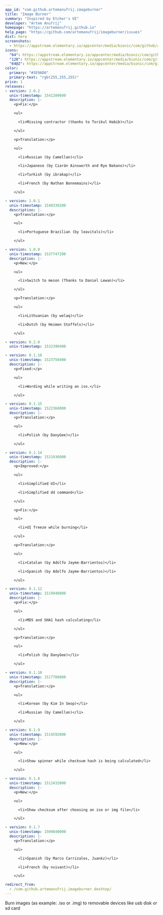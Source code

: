 ```yaml
---
app_id: "com.github.artemanufrij.imageburner"
title: "Image Burner"
summary: "Inspired by Etcher's UI"
developer: "Artem Anufrij"
homepage: "https://artemanufrij.github.io"
help_page: "https://github.com/artemanufrij/imageburner/issues"
dist: hera
screenshots:
  - https://appstream.elementary.io/appcenter/media/bionic/com/github/artemanufrij.imageburner/11FC340D65E0343AD34D972E5CE0929D/screenshots/image-1_orig.png
icons:
  "64": https://appstream.elementary.io/appcenter/media/bionic/com/github/artemanufrij.imageburner/11FC340D65E0343AD34D972E5CE0929D/icons/64x64/com.github.artemanufrij.imageburner_com.github.artemanufrij.imageburner.png
  "128": https://appstream.elementary.io/appcenter/media/bionic/com/github/artemanufrij.imageburner/11FC340D65E0343AD34D972E5CE0929D/icons/128x128/com.github.artemanufrij.imageburner_com.github.artemanufrij.imageburner.png
  "64@2": https://appstream.elementary.io/appcenter/media/bionic/com/github/artemanufrij.imageburner/11FC340D65E0343AD34D972E5CE0929D/icons/64x64@2/com.github.artemanufrij.imageburner_com.github.artemanufrij.imageburner.png
color:
  primary: "#3E9AD6"
  primary-text: "rgb(255,255,255)"
price: 1
releases:
- version: 1.0.2
  unix-timestamp: 1541289600
  description: |-
    <p>Fix:</p>

    <ul>

      <li>Missing contractor (thanks to Torikul Habib)</li>

    </ul>

    <p>Translation:</p>

    <ul>

      <li>Russian (by Camellan)</li>

      <li>Japanese (by Ciarán Ainsworth and Ryo Nakano)</li>

      <li>Turkish (by ibrakap)</li>

      <li>French (by Nathan Bonnemains)</li>

    </ul>

- version: 1.0.1
  unix-timestamp: 1540339200
  description: |-
    <p>Translation:</p>

    <ul>

      <li>Portuguese Brazilian (by leavitals)</li>

    </ul>

- version: 1.0.0
  unix-timestamp: 1537747200
  description: |-
    <p>New:</p>

    <ul>

      <li>Switch to meson (Thanks to Daniel Lewan)</li>

    </ul>

    <p>Translation:</p>

    <ul>

      <li>Lithuanian (by welaq)</li>

      <li>Dutch (by Heimen Stoffels)</li>

    </ul>

- version: 0.2.0
  unix-timestamp: 1532390400

- version: 0.1.16
  unix-timestamp: 1523750400
  description: |-
    <p>Fixed:</p>

    <ul>

      <li>Wording while writing an iso.</li>

    </ul>

- version: 0.1.15
  unix-timestamp: 1522368000
  description: |-
    <p>Translation:</p>

    <ul>

      <li>Polish (by DanyGee)</li>

    </ul>

- version: 0.1.14
  unix-timestamp: 1521936000
  description: |-
    <p>Improved:</p>

    <ul>

      <li>Simplified UI</li>

      <li>Simplified dd command</li>

    </ul>

    <p>Fix:</p>

    <ul>

      <li>UI freeze while burning</li>

    </ul>

    <p>Translation:</p>

    <ul>

      <li>Catalan (by Adolfo Jayme-Barrientos)</li>

      <li>Spanish (by Adolfo Jayme-Barrientos)</li>

    </ul>

- version: 0.1.12
  unix-timestamp: 1519948800
  description: |-
    <p>Fix:</p>

    <ul>

      <li>MD5 and SHA1 hash calculating</li>

    </ul>

    <p>Translation:</p>

    <ul>

      <li>Polish (by DanyGee)</li>

    </ul>

- version: 0.1.10
  unix-timestamp: 1517788800
  description: |-
    <p>Translation:</p>

    <ul>

      <li>Korean (by Kim In Seop)</li>

      <li>Russian (by Camellan)</li>

    </ul>

- version: 0.1.9
  unix-timestamp: 1514592000
  description: |-
    <p>New:</p>

    <ul>

      <li>Show spinner while checksum hash is being calculated</li>

    </ul>

- version: 0.1.8
  unix-timestamp: 1512432000
  description: |-
    <p>New:</p>

    <ul>

      <li>Show checksum after choosing an iso or img file</li>

    </ul>

- version: 0.1.7
  unix-timestamp: 1509840000
  description: |-
    <p>Translation:</p>

    <ul>

      <li>Spanish (by Marco Carrizales, Juankz)</li>

      <li>French (by nvivant)</li>

    </ul>

redirect_from:
  - /com.github.artemanufrij.imageburner.desktop/
---
```

<p>Burn images (as example: .iso or .img) to removable devices like usb disk or sd card</p>
